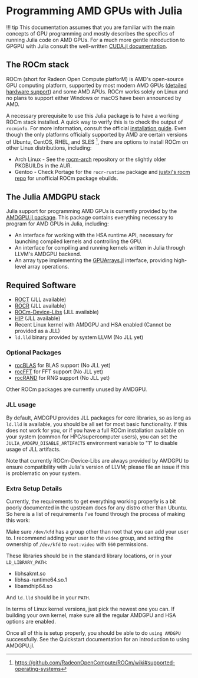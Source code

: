 # Programming AMD GPUs with Julia

!!! tip
    This documentation assumes that you are familiar with the main concepts of GPU programming and mostly describes the specifics of running Julia code on AMD GPUs.
    For a much more gentle introduction to GPGPU with Julia consult the well-written [CUDA.jl documentation](https://cuda.juliagpu.org/stable/).

## The ROCm stack

ROCm (short for Radeon Open Compute platforM) is AMD's open-source GPU computing platform, supported by most modern AMD GPUs ([detailed hardware support](https://github.com/RadeonOpenCompute/ROCm#hardware-and-software-support)) and some AMD APUs.
ROCm works solely on Linux and no plans to support either Windows or macOS have been announced by AMD.

A necessary prerequisite to use this Julia package is to have a working ROCm stack installed.
A quick way to verify this is to check the output of `rocminfo`.
For more information, consult the official [installation guide](https://rocmdocs.amd.com/en/latest/Installation_Guide/Installation-Guide.html).
Even though the only platforms officially supported by AMD are certain versions of Ubuntu, CentOS, RHEL, and SLES [^1], there are options to install ROCm on other Linux distributions, including:
 * Arch Linux - See the [rocm-arch](https://github.com/rocm-arch/rocm-arch) repository or the slightly older PKGBUILDs in the AUR.
 * Gentoo - Check Portage for the `rocr-runtime` package and [justxi's rocm repo](https://github.com/justxi/rocm) for unofficial ROCm package ebuilds.

[^1]: <https://github.com/RadeonOpenCompute/ROCm/wiki#supported-operating-systems>

## The Julia AMDGPU stack

Julia support for programming AMD GPUs is currently provided by the [AMDGPU.jl package](https://github.com/jpsamaroo/AMDGPU.jl). This package contains everything necessary to program for AMD GPUs in Julia, including:

* An interface for working with the HSA runtime API, necessary for launching compiled kernels and controlling the GPU.
* An interface for compiling and running kernels written in Julia through LLVM's AMDGPU backend.
* An array type implementing the [GPUArrays.jl](https://github.com/JuliaGPU/GPUArrays.jl) interface, providing high-level array operations.

## Required Software

* [ROCT](https://github.com/RadeonOpenCompute/ROCT-Thunk-Interface) (JLL available)
* [ROCR](https://github.com/RadeonOpenCompute/ROCR-Runtime) (JLL available)
* [ROCm-Device-Libs](https://github.com/RadeonOpenCompute/ROCm-Device-Libs) (JLL available)
* [HIP](https://github.com/ROCm-Developer-Tools/HIP) (JLL available)
* Recent Linux kernel with AMDGPU and HSA enabled (Cannot be provided as a JLL)
* `ld.lld` binary provided by system LLVM (No JLL yet)

### Optional Packages

* [rocBLAS](https://github.com/ROCmSoftwarePlatform/rocBLAS) for BLAS support (No JLL yet)
* [rocFFT](https://github.com/ROCmSoftwarePlatform/rocFFT) for FFT support (No JLL yet)
* [rocRAND](https://github.com/ROCmSoftwarePlatform/rocRAND) for RNG support (No JLL yet)

Other ROCm packages are currently unused by AMDGPU.

### JLL usage

By default, AMDGPU provides JLL packages for core libraries, so as long as
`ld.lld` is available, you should be all set for most basic functionality. If
this does not work for you, or if you have a full ROCm installation available
on your system (common for HPC/supercomputer users), you can set the
`JULIA_AMDGPU_DISABLE_ARTIFACTS` environment variable to "1" to disable usage
of JLL artifacts.

Note that currently ROCm-Device-Libs are always provided by AMDGPU to ensure
compatibility with Julia's version of LLVM; please file an issue if this is
problematic on your system.

### Extra Setup Details

Currently, the requirements to get everything working properly is a bit poorly
documented in the upstream docs for any distro other than Ubuntu.  So here is a
list of requirements I've found through the process of making this work:

Make sure `/dev/kfd` has a group other than root that you can add your user to.
I recommend adding your user to the `video` group, and setting the
ownership of `/dev/kfd` to `root:video` with `660` permissions.

These libraries should be in the standard library locations, or in your
`LD_LIBRARY_PATH`:
* libhsakmt.so
* libhsa-runtime64.so.1
* libamdhip64.so

And `ld.lld` should be in your `PATH`.

In terms of Linux kernel versions, just pick the newest one you can. If
building your own kernel, make sure all the regular AMDGPU and HSA options are
enabled.

Once all of this is setup properly, you should be able to do `using AMDGPU`
successfully. See the Quickstart documentation for an introduction to using
AMDGPU.jl.
